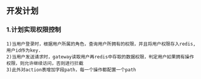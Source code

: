 ## 开发计划
### 1.计划实现权限控制
    1)当用户登录时，根据用户所属的角色，查询用户所拥有的权限，并且将用户权限存入redis,用户id作为key.
    2)当用户发送请求时，gateway读取用户再redis中存取的数据权限，判定用户如果拥有操作权限，则允许继续访问，否则进行拦截
    3)此外对action表增加字段path，每一个操作都配置一个path

